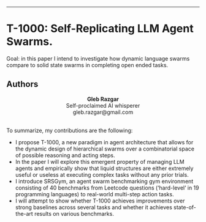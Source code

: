 ---
# T-1000: Self-Replicating LLM Agent Swarms.
Goal: in this paper I intend to investigate how dynamic language swarms compare to solid state swarms in completing open ended tasks.

## Authors
<div align="center">
	<strong>Gleb Razgar</strong><br>
</div>
<div align="center">
	Self-proclaimed AI whisperer  
</div>
<div align="center">
	gleb.razgar@gmail.com  
</div><br>


To summarize, my contributions are the following:
- I propose T-1000, a new paradigm in agent architecture that allows for the dynamic design of hierarchical swarms over a combinatorial space of possible reasoning and acting steps.
- In the paper I will explore this emergent property of managing LLM agents and empirically show that liquid structures are either extremely useful or useless at executing complex tasks without any prior trials.
- I introduce SRSGym, an agent swarm benchmarking gym environment consisting of 40 benchmarks from Leetcode questions (‘hard-level‘ in 19 programming languages) to real-world multi-step action tasks.
- I will attempt to show whether T-1000 achieves improvements over strong baselines across several tasks and whether it achieves state-of-the-art results on various benchmarks.
